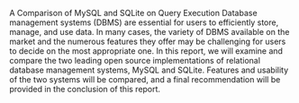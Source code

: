 A Comparison of MySQL and SQLite on Query Execution
Database management systems (DBMS) are essential for users to efficiently store, manage, and use data. 
In many cases, the variety of DBMS available on the market and the numerous features they offer may be challenging for users to decide on the most appropriate one. In this report, we will examine and compare the two leading open source implementations of relational database management systems, MySQL and SQLite. 
Features and usability of the two systems will be compared, and a final recommendation will be provided in the conclusion of this report.
